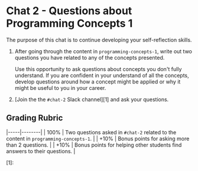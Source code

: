 # Chat 2 - Questions about Programming Concepts 1

The purpose of this chat is to continue developing your self-reflection skills.

1. After going through the content in `programming-concepts-1`, write out two questions you have related to any of the concepts presented.

    Use this opportunity to ask questions about concepts you don't fully understand. If you are confident in your understand of all the concepts, develop questions around how a concept might be applied or why it might be useful to you in your career.

1. [Join the the `#chat-2` Slack channel][1] and ask your questions.

## Grading Rubric

|-----|--------|
| 100% | Two questions asked in `#chat-2` related to the content in `programming-concepts-1`. |
| +10% | Bonus points for asking more than 2 questions. |
| +10% | Bonus points for helping other students find answers to their questions. |

[//]: # (References)
[1]: 